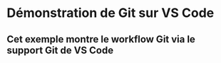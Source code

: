 # Démonstration de Git sur VS Code

## Cet exemple montre le workflow Git via le support Git de VS Code